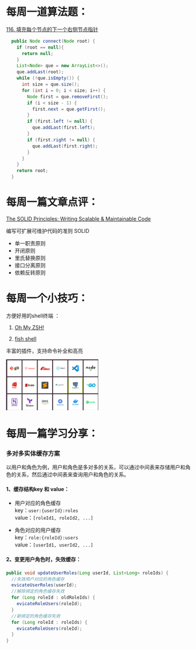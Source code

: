 # 每周一道算法题：
[116. 填充每个节点的下一个右侧节点指针](https://leetcode.cn/problems/populating-next-right-pointers-in-each-node/description/)

```Java
  public Node connect(Node root) {
    if (root == null){
      return null;
    }
    List<Node> que = new ArrayList<>();
    que.addLast(root);
    while (!que.isEmpty()) {
      int size = que.size();
      for (int i = 0; i < size; i++) {
        Node first = que.removeFirst();
        if (i < size - 1) {
          first.next = que.getFirst();
        }
        if (first.left != null) {
          que.addLast(first.left);
        }
        if (first.right != null) {
          que.addLast(first.right);
        }
      }
    }
    return root;
  }
```

# 每周一篇文章点评：
[The SOLID Principles: Writing Scalable & Maintainable Code](https://medium.com/@forreya/the-solid-principles-writing-scalable-maintainable-code-13040ada3bca)

编写可扩展可维护代码的准则 SOLID

- 单一职责原则
- 开闭原则
- 里氏替换原则
- 接口分离原则
- 依赖反转原则



# 每周一个小技巧：

方便好用的shell终端 ：

1. [Oh My ZSH!](https://ohmyz.sh/) 

2. [fish shell](https://fishshell.com/)

丰富的插件，支持命令补全和高亮

<img src="./image-20240626175117947.png" width="50%">

# 每周一篇学习分享：

### 多对多实体缓存方案
以用户和角色为例，用户和角色是多对多的关系，可以通过中间表来存储用户和角色的关系，然后通过中间表来查询用户和角色的关系。
#### 1、缓存结构key 和 value：

- 用户对应的角色缓存  
  key：`user:{userId}:roles`  
  value：`[roleId1, roleId2, ...]`

- 角色对应的用户缓存  
  key：`role:{roleId}:users`  
  value：`[userId1, userId2, ...]`

#### 2、变更用户角色时，失效缓存：

```java
public void updateUserRoles(Long userId, List<Long> roleIds) {
  //失效用户对应的角色缓存
  evicateUserRoles(userId);
  //解除绑定的角色缓存失效
  for (Long roleId : oldRoleIds) {
    evicateRoleUsers(roleId);
  }
  //新绑定的角色缓存失效
  for (Long roleId : roleIds) {
    evicateRoleUsers(roleId);
  }
}
```
